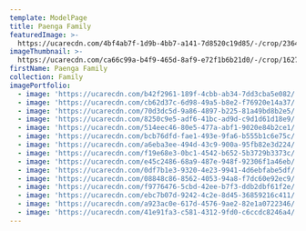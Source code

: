 ```yaml
---
template: ModelPage
title: Paenga Family
featuredImage: >-
  https://ucarecdn.com/4bf4ab7f-1d9b-4bb7-a141-7d8520c19d85/-/crop/2364x850/0,250/-/preview/
imageThumbnail: >-
  https://ucarecdn.com/ca66c99a-b4f9-465d-8af9-e72f1b6b21d0/-/crop/1627x2178/80,0/-/preview/
firstName: Paenga Family
collection: Family
imagePortfolio:
  - image: 'https://ucarecdn.com/b42f2961-189f-4cbb-ab34-7dd3cba5e082/'
  - image: 'https://ucarecdn.com/cb62d37c-6d98-49a5-b8e2-f76920e14a37/'
  - image: 'https://ucarecdn.com/70d3dc5d-9a86-4897-b225-81a49bd8b2e5/'
  - image: 'https://ucarecdn.com/8250c9e5-adf6-41bc-ad9d-c9d1d61d18e9/'
  - image: 'https://ucarecdn.com/514eec46-80e5-477a-abf1-9020e84b2ce1/'
  - image: 'https://ucarecdn.com/bcb76dfd-fae1-493e-9fa6-b555b1c6e75c/'
  - image: 'https://ucarecdn.com/a6eba3ee-494d-43c9-900a-95fb82e3d224/'
  - image: 'https://ucarecdn.com/f19e68e3-0bc1-4542-b652-5b3729b3373c/'
  - image: 'https://ucarecdn.com/e45c2486-68a9-487e-948f-92306f1a46eb/'
  - image: 'https://ucarecdn.com/0df7b1e3-9320-4e23-9941-4d6ebfabe5df/'
  - image: 'https://ucarecdn.com/08848c86-8562-4053-94a8-f7dc60e92ec9/'
  - image: 'https://ucarecdn.com/f9776476-5cbd-42ee-b7f3-ddb2dbf61f2e/'
  - image: 'https://ucarecdn.com/ebc7b07d-9242-4c2e-8d45-36859216c411/'
  - image: 'https://ucarecdn.com/a923ac0e-617d-4576-9ae2-82e1a0722346/'
  - image: 'https://ucarecdn.com/41e91fa3-c581-4312-9fd0-c6ccdc8246a4/'
---
```



